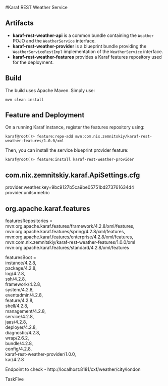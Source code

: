 #Karaf REST Weather Service

## Artifacts

* **karaf-rest-weather-api** is a common bundle containing the `Weather` POJO and the `WeatherService` interface.   
* **karaf-rest-weather-provider** is a blueprint bundle providing the `WeatherServiceRestImpl` implementation of the `WeatherService` interface.
* **karaf-rest-weather-features** provides a Karaf features repository used for the deployment.

## Build

The build uses Apache Maven. Simply use:

```
mvn clean install
```

## Feature and Deployment

On a running Karaf instance, register the features repository using:

```
karaf@root()> feature:repo-add mvn:com.nix.zemnitskiy/karaf-rest-weather-features/1.0.0/xml
```

Then, you can install the service blueprint provider feature:

```
karaf@root()> feature:install karaf-rest-weather-provider
```


## com.nix.zemnitskiy.karaf.ApiSettings.cfg 

 provider.weather.key=9bc9127b5ca9be05751bd273761634d4
 provider.units=metric

## org.apache.karaf.features

featuresRepositories = \
    mvn:org.apache.karaf.features/framework/4.2.8/xml/features, \
    mvn:org.apache.karaf.features/spring/4.2.8/xml/features, \
    mvn:org.apache.karaf.features/enterprise/4.2.8/xml/features, \
    mvn:com.nix.zemnitskiy/karaf-rest-weather-features/1.0.0/xml
    mvn:org.apache.karaf.features/standard/4.2.8/xml/features

featuresBoot = \
    instance/4.2.8, \
    package/4.2.8, \
    log/4.2.8, \
    ssh/4.2.8, \
    framework/4.2.8, \
    system/4.2.8, \
    eventadmin/4.2.8, \
    feature/4.2.8, \
    shell/4.2.8, \
    management/4.2.8, \
    service/4.2.8, \
    jaas/4.2.8, \
    deployer/4.2.8, \
    diagnostic/4.2.8, \
    wrap/2.6.2, \
    bundle/4.2.8, \
    config/4.2.8, \
    karaf-rest-weather-provider/1.0.0, \
    kar/4.2.8

Endpoint to check - http://localhost:8181/cxf/weather/city/london

TaskFive